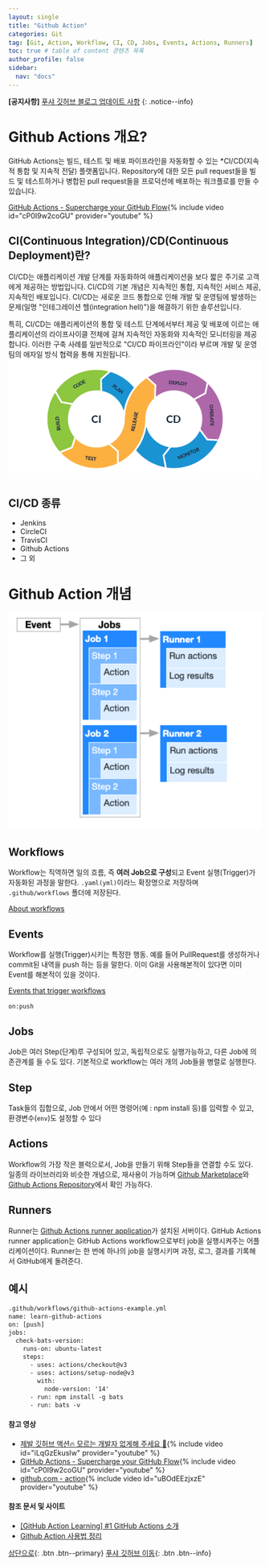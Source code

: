 ```yaml
---
layout: single
title: "Github Action"
categories: Git
tag: [Git, Action, Workflow, CI, CD, Jobs, Events, Actions, Runners]
toc: true # table of content 콘텐츠 목록
author_profile: false
sidebar:
  nav: "docs"
---
```


**[공지사항]** [푸샤 깃허브 블로그 업데이트 사항](https://github.com/de24world/de24world.github.io)
{: .notice--info}

# Github Actions 개요?

GitHub Actions는 빌드, 테스트 및 배포 파이프라인을 자동화할 수 있는 \*CI/CD(지속적 통합 및 지속적 전달) 플랫폼입니다. Repository에 대한 모든 pull request들을 빌드 및 테스트하거나 병합된 pull request들을 프로덕션에 배포하는 워크플로를 만들 수 있습니다.

[GitHub Actions - Supercharge your GitHub Flow](https://youtu.be/cP0I9w2coGU){% include video id="cP0I9w2coGU" provider="youtube" %}

## CI(Continuous Integration)/CD(Continuous Deployment)란?

CI/CD는 애플리케이션 개발 단계를 자동화하여 애플리케이션을 보다 짧은 주기로 고객에게 제공하는 방법입니다. CI/CD의 기본 개념은 지속적인 통합, 지속적인 서비스 제공, 지속적인 배포입니다. CI/CD는 새로운 코드 통합으로 인해 개발 및 운영팀에 발생하는 문제(일명 "인테그레이션 헬(integration hell)")을 해결하기 위한 솔루션입니다.

특히, CI/CD는 애플리케이션의 통합 및 테스트 단계에서부터 제공 및 배포에 이르는 애플리케이션의 라이프사이클 전체에 걸쳐 지속적인 자동화와 지속적인 모니터링을 제공합니다. 이러한 구축 사례를 일반적으로 "CI/CD 파이프라인"이라 부르며 개발 및 운영팀의 애자일 방식 협력을 통해 지원됩니다.
<img src="/assets/images/Git/CICD.png" />

## CI/CD 종류

- Jenkins
- CircleCI
- TravisCI
- Github Actions
- 그 외

# Github Action 개념

<img src="/assets/images/Git/github-workflow.png" />

## Workflows

Workflow는 직역하면 일의 흐름, 즉 **여러 Job으로 구성**되고 Event 실행(Trigger)가 자동화된 과정을 말한다. `.yaml(yml)`이라느 확장명으로 저장하며 `.github/workflows` 폴더에 저장된다.

[About workflows](https://docs.github.com/en/actions/using-workflows/about-workflows)

## Events

Workflow를 실행(Trigger)시키는 특정한 행동. 예를 들어 PullRequest를 생성하거나 commit된 내역을 push 하는 등을 말한다. 이미 Git을 사용해본적이 있다면 이미 Event를 해본적이 있을 것이다.

[Events that trigger workflows](https://docs.github.com/en/actions/using-workflows/events-that-trigger-workflows)

```
on:push
```

## Jobs

Job은 여러 Step(단계)루 구성되어 있고, 독립적으로도 실행가능하고, 다른 Job에 의존관계를 들 수도 있다. 기본적으로 workflow는 여러 개의 Job들을 병렬로 실행한다.

## Step

Task들의 집합으로, Job 안에서 어떤 명령어(예 : npm install 등)를 입력할 수 있고, 환경변수(`env`)도 설정할 수 있다

## Actions

Workflow의 가장 작은 블럭으로서, Job을 만들기 위해 Step들을 연결할 수도 있다. 일종의 라이브러리와 비슷한 개념으로, 재사용이 가능하며 [Github Marketplace](https://github.com/marketplace?type=actions)와 [Github Actions Repository](https://github.com/actions/)에서 확인 가능하다.

## Runners

Runner는 [Github Actions runner application](https://github.com/actions/runner)가 설치된 서버이다. GitHub Actions runner application는 GitHub Actions workflow으로부터 job을 실행시켜주는 어플리케이션이다. Runner는 한 번에 하나의 job을 실행시키며 과정, 로그, 결과를 기록해서 GitHub에게 돌려준다.

## 예시

```
.github/workflows/github-actions-example.yml
name: learn-github-actions
on: [push]
jobs:
  check-bats-version:
    runs-on: ubuntu-latest
    steps:
      - uses: actions/checkout@v3
      - uses: actions/setup-node@v3
        with:
          node-version: '14'
      - run: npm install -g bats
      - run: bats -v
```

#### 참고 영상

- [제발 깃허브 액션🔥 모르는 개발자 없게해 주세요 🙏](https://youtu.be/iLqGzEkusIw){% include video id="iLqGzEkusIw" provider="youtube" %}
- [GitHub Actions - Supercharge your GitHub Flow](https://youtu.be/cP0I9w2coGU){% include video id="cP0I9w2coGU" provider="youtube" %}
- [github.com - action](https://youtu.be/uBOdEEzjxzE){% include video id="uBOdEEzjxzE" provider="youtube" %}

#### 참조 문서 및 사이트

- [[GitHub Action Learning] #1 GitHub Actions 소개](https://callmemaru.com/posts/github-actions-learning-1/)
- [Github Action 사용법 정리](https://zzsza.github.io/development/2020/06/06/github-action/)

[상단으로](#svg-란){: .btn .btn--primary}
[푸샤 깃허브 이동](https://github.com/de24world){: .btn .btn--info}

